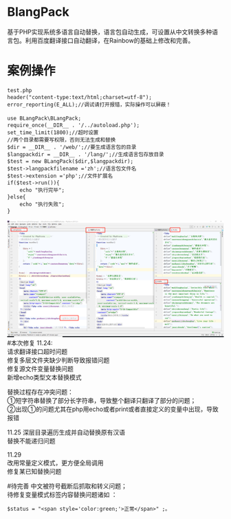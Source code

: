 # BlangPack
基于PHP实现系统多语言自动替换，语言包自动生成，可设置从中文转换多种语言包。利用百度翻译接口自动翻译，在Rainbow的基础上修改和完善。
# 案例操作
    test.php
    header("content-type:text/html;charset=utf-8");
    error_reporting(E_ALL);//调试请打开报错，实际操作可以屏蔽！
    
    use BLangPack\BLangPack;
    require_once(__DIR__ . '/../autoload.php');
    set_time_limit(1800);//超时设置
    //两个目录都需要写权限，否则无法生成和替换
    $dir = __DIR__ . '/web/';//要生成语言包的目录
    $langpackdir = __DIR__ . '/lang/';//生成语言包存放目录
    $test = new BLangPack($dir,$langpackdir);
    $test->langpackfilename ='zh';//语言包文件名
    $test->extension ='php';//文件扩展名
    if($test->run()){
        echo "执行完毕";
    }else{
        echo "执行失败";
    }

![效果图片](https://github.com/brisk21/BlangPack/blob/master/code.png)
#本次修复
11.24:  
请求翻译接口超时问题  
修复多层文件夹缺少判断导致报错问题  
修复源文件变量替换问题  
新增echo类型文本替换模式  

替换过程存在冲突问题：  
①短字符串替换了部分长字符串，导致整个翻译只翻译了部分的问题；  
②出现①的问题尤其在php用echo或者print或者直接定义的变量中出现，导致报错

11.25 
深层目录遍历生成并自动替换原有汉语  
替换不能递归问题

11.29  
改用常量定义模式，更方便全局调用  
修复某已知替换问题

#待完善
中文被符号截断后抓取和转义问题；  
待修复变量模式标签内容替换问题诸如 ：
~~~
$status = "<span style='color:green;'>正常</span>" ;。  
